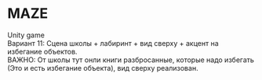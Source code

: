 # MAZE
Unity game  
Вариант 11: Сцена школы + лабиринт + вид сверху + акцент на избегание объектов.  
ВАЖНО: От школы тут онли книги разбросанные, которые надо избегать (Это и есть избегание объекта), вид сверху реализован.
